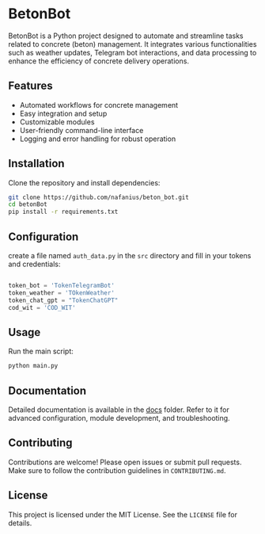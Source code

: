 # BetonBot

BetonBot is a Python project designed to automate and streamline tasks related to concrete (beton) management.
It integrates various functionalities such as weather updates, Telegram bot interactions, and data processing to enhance the efficiency of concrete delivery operations.

## Features

- Automated workflows for concrete management
- Easy integration and setup
- Customizable modules
- User-friendly command-line interface
- Logging and error handling for robust operation

## Installation

Clone the repository and install dependencies:

```bash
git clone https://github.com/nafanius/beton_bot.git
cd betonBot
pip install -r requirements.txt
```

## Configuration

create a file named `auth_data.py` in the `src` directory and fill in your tokens and credentials:

```python

token_bot = 'TokenTelegramBot'
token_weather = 'TOkenWeather'
token_chat_gpt = "TokenChatGPT"
cod_wit = 'COD_WIT'
```

## Usage

Run the main script:

```bash
python main.py
```

## Documentation

Detailed documentation is available in the [docs](docs/) folder. Refer to it for advanced configuration, module development, and troubleshooting.

## Contributing

Contributions are welcome! Please open issues or submit pull requests. Make sure to follow the contribution guidelines in `CONTRIBUTING.md`.

## License

This project is licensed under the MIT License. See the `LICENSE` file for details.
